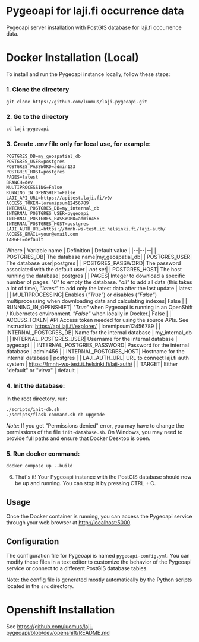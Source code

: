 

# Pygeoapi for laji.fi occurrence data
Pygeoapi server installation with PostGIS database for laji.fi occurrence data.

# Docker Installation (Local)
To install and run the Pygeoapi instance locally, follow these steps:

### 1. Clone the directory
```
git clone https://github.com/luomus/laji-pygeoapi.git
```

### 2. Go to the directory
```
cd laji-pygeoapi
```

### 3. Create .env file only for local use, for example:
```
POSTGRES_DB=my_geospatial_db
POSTGRES_USER=postgres
POSTGRES_PASSWORD=admin123
POSTGRES_HOST=postgres
PAGES=latest
BRANCH=dev
MULTIPROCESSING=False
RUNNING_IN_OPENSHIFT=False
LAJI_API_URL=https://apitest.laji.fi/v0/
ACCESS_TOKEN=loremipsum12456789
INTERNAL_POSTGRES_DB=my_internal_db
INTERNAL_POSTGRES_USER=pygeoapi
INTERNAL_POSTGRES_PASSWORD=admin456
INTERNAL_POSTGRES_HOST=postgres
LAJI_AUTH_URL=https://fmnh-ws-test.it.helsinki.fi/laji-auth/
ACCESS_EMAIL=your@email.com
TARGET=default
```
Where
| Variable name | Definition | Default value |
|--|--|--|
| POSTGRES_DB| The database name|my_geospatial_db|
| POSTGRES_USER| The database user|postgres |
| POSTGRES_PASSWORD| The password associated with the default user | *not set*|
| POSTGRES_HOST| The host running the database| postgres |
| PAGES| Integer to download a specific number of pages. *"0"* to empty the database. *"all"* to add all data (this takes a lot of time), *"latest"* to add only the latest data after the last update | latest |
| MULTIPROCESSING| Enables (*"True"*) or disables (*"False"*) multiprocessing when downloading data and calculating indexes| False |
| RUNNING_IN_OPENSHIFT| *"True"* when Pygeoapi is running in an OpenShift / Kubernetes environment. *"False"* when locally in Docker.| False |
| ACCESS_TOKEN| API Access token needed for using the source APIs. See instruction: https://api.laji.fi/explorer/ | loremipsum12456789 |
| INTERNAL_POSTGRES_DB| Name for the internal database | my_internal_db |
| INTERNAL_POSTGRES_USER| Username for the internal database | pygeoapi |
| INTERNAL_POSTGRES_PASSWORD| Password for the internal database | admin456 |
| INTERNAL_POSTGRES_HOST| Hostname for the internal database | postgres |
| LAJI_AUTH_URL| URL to connect laji.fi auth system | https://fmnh-ws-test.it.helsinki.fi/laji-auth/ |
| TARGET| Either "default" or "virva" | default |

### 4. Init the database:
In the root directory, run:
```
./scripts/init-db.sh
./scripts/flask-command.sh db upgrade
```
*Note*: If you get "Permissions denied" error, you may have to change the permissions of the file `init-database.sh`.
On Windows, you may need to provide full paths and ensure that Docker Desktop is open.

### 5. Run docker command:
```
docker compose up --build
```

6. That's it! Your Pygeoapi instance with the PostGIS  database should now be up and running. You can stop it by pressing CTRL + C. 

## Usage
Once the Docker container is running, you can access the Pygeoapi service through your web browser at [http://localhost:5000](http://localhost:5000).

## Configuration
The configuration file for Pygeoapi is named `pygeoapi-config.yml`. You can modify these files in a text editor to customize the behavior of the Pygeoapi service or connect to a different PostGIS database tables. 

Note: the config file is generated mostly automatically by the Python scripts located in the `src` directory. 

# Openshift Installation
See https://github.com/luomus/laji-pygeoapi/blob/dev/openshift/README.md

